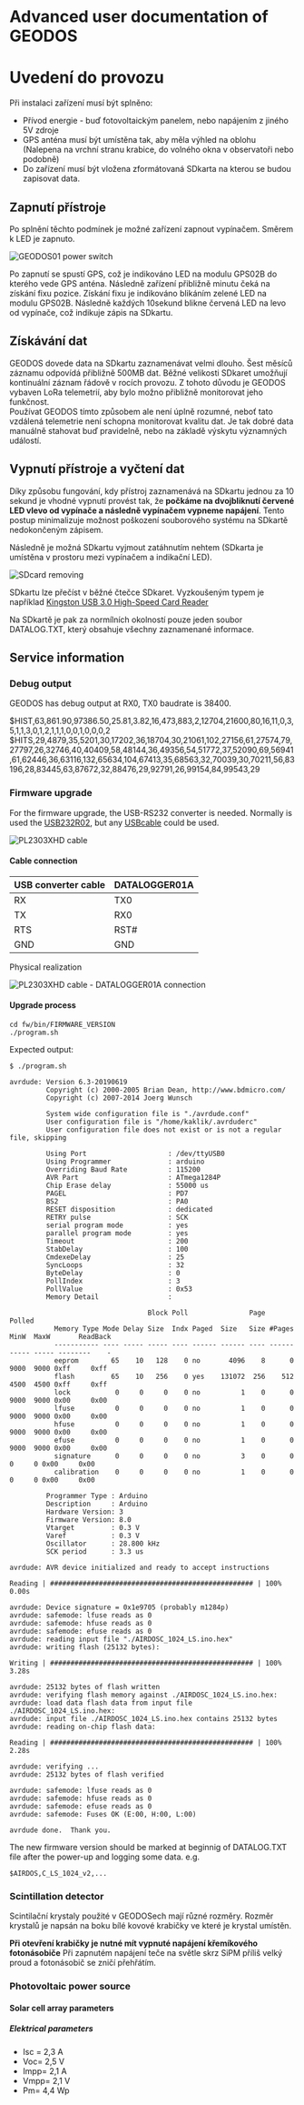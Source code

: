 # Advanced user documentation of GEODOS

# Uvedení do provozu

Při instalaci zařízení musí být splněno:

  * Přívod energie - buď fotovoltaickým panelem, nebo napájením z jiného 5V zdroje
  * GPS anténa musí být umístěna tak, aby měla výhled na oblohu (Nalepena na vrchní stranu krabice, do volného okna v observatoři nebo podobně)
  * Do zařízení musí být vložena zformátovaná SDkarta na kterou se budou zapisovat data.  

## Zapnutí přístroje

Po splnění těchto podmínek je možné zařízení zapnout vypínačem. Směrem k LED je zapnuto.

![GEODOS01 power switch](/doc/src/img/GEODOS_power_switch.png)

Po zapnutí se spustí GPS, což je indikováno LED na modulu GPS02B do kterého vede GPS anténa. Následně zařízení přibližně minutu čeká na získání fixu pozice. Získání fixu je indikováno blikáním zelené LED na modulu GPS02B.
Následně každých 10sekund blikne červená LED na levo od vypínače, což indikuje zápis na SDkartu.

## Získávání dat

GEODOS dovede data na SDkartu zaznamenávat velmi dlouho. Šest měsíců záznamu odpovídá přibližně 500MB dat. Běžné velikosti SDkaret umožňují kontinuální záznam řádově v rocích provozu. Z tohoto důvodu je GEODOS vybaven LoRa telemetrií, aby bylo možno přibližně monitorovat jeho funkčnost.  
Používat GEODOS tímto způsobem ale není úplně rozumné, neboť tato vzdálená telemetrie není schopna monitorovat kvalitu dat. Je tak dobré data manuálně stahovat buď pravidelně, nebo na základě výskytu významných událostí.

## Vypnutí přístroje a vyčtení dat

Díky způsobu fungování, kdy přístroj zaznamenává na SDkartu jednou za 10 sekund je vhodné vypnutí provést tak, že **počkáme na dvojbliknutí červené LED vlevo od vypínače a následně vypínačem vypneme napájení**.
Tento postup minimalizuje možnost poškození souborového systému na SDkartě nedokončeným zápisem.

Následně je možná SDkartu vyjmout zatáhnutím nehtem (SDkarta je umístěna v prostoru mezi vypínačem a indikační LED).

![SDcard removing](/doc/src/img/GEODOS_SDcard_pull-out.jpg)

SDkartu lze přečíst v běžné čtečce SDkaret. Vyzkoušeným typem je například [Kingston USB 3.0 High-Speed Card Reader](https://www.kingston.com/us/memory-card-readers/usb-3-0-high-speed-media-reader)

Na SDkartě je pak za normílních okolností pouze jeden soubor DATALOG.TXT, který obsahuje všechny zaznamenané informace.  


## Service information

### Debug output

GEODOS has debug output at RX0, TX0 baudrate is 38400.

  $HIST,63,861.90,97386.50,25.81,3.82,16,473,883,2,12704,21600,80,16,11,0,3,5,1,1,3,0,1,2,1,1,1,0,0,1,0,0,0,2
  $HITS,29,4879,35,5201,30,17202,36,18704,30,21061,102,27156,61,27574,79,27797,26,32746,40,40409,58,48144,36,49356,54,51772,37,52090,69,56941,61,62446,36,63116,132,65634,104,67413,35,68563,32,70039,30,70211,56,83196,28,83445,63,87672,32,88476,29,92791,26,99154,84,99543,29

### Firmware upgrade

For the firmware upgrade, the USB-RS232 converter is needed.  Normally is used the [USB232R02](https://github.com/mlab-modules/USB232R02), but any [USBcable](https://techfun.sk/produkt/kabel-pl2303hx-usb-na-ttl-rs232/) could be used.

![PL2303XHD cable](/doc/src/img/PL2303XHD.jpg)


#### Cable connection

|USB converter cable | DATALOGGER01A |
|--------------|---------------|
|RX | TX0|
|TX | RX0|
|RTS | RST# |
|GND | GND|

Physical realization

![PL2303XHD cable - DATALOGGER01A connection](/doc/src/img/GEODOS_firmware_upgrade.jpg)

#### Upgrade process

    cd fw/bin/FIRMWARE_VERSION
    ./program.sh

Expected output:

    $ ./program.sh

    avrdude: Version 6.3-20190619
             Copyright (c) 2000-2005 Brian Dean, http://www.bdmicro.com/
             Copyright (c) 2007-2014 Joerg Wunsch

             System wide configuration file is "./avrdude.conf"
             User configuration file is "/home/kaklik/.avrduderc"
             User configuration file does not exist or is not a regular file, skipping

             Using Port                    : /dev/ttyUSB0
             Using Programmer              : arduino
             Overriding Baud Rate          : 115200
             AVR Part                      : ATmega1284P
             Chip Erase delay              : 55000 us
             PAGEL                         : PD7
             BS2                           : PA0
             RESET disposition             : dedicated
             RETRY pulse                   : SCK
             serial program mode           : yes
             parallel program mode         : yes
             Timeout                       : 200
             StabDelay                     : 100
             CmdexeDelay                   : 25
             SyncLoops                     : 32
             ByteDelay                     : 0
             PollIndex                     : 3
             PollValue                     : 0x53
             Memory Detail                 :

                                      Block Poll               Page                           Polled
               Memory Type Mode Delay Size  Indx Paged  Size   Size #Pages MinW  MaxW       ReadBack
               ----------- ---- ----- ----- ---- ------ ------ ---- ------ ----- ----- --------    -
               eeprom        65    10   128    0 no       4096    8      0  9000  9000 0xff     0xff
               flash         65    10   256    0 yes    131072  256    512  4500  4500 0xff     0xff
               lock           0     0     0    0 no          1    0      0  9000  9000 0x00     0x00
               lfuse          0     0     0    0 no          1    0      0  9000  9000 0x00     0x00
               hfuse          0     0     0    0 no          1    0      0  9000  9000 0x00     0x00
               efuse          0     0     0    0 no          1    0      0  9000  9000 0x00     0x00
               signature      0     0     0    0 no          3    0      0     0     0 0x00     0x00
               calibration    0     0     0    0 no          1    0      0     0     0 0x00     0x00

             Programmer Type : Arduino
             Description     : Arduino
             Hardware Version: 3
             Firmware Version: 8.0
             Vtarget         : 0.3 V
             Varef           : 0.3 V
             Oscillator      : 28.800 kHz
             SCK period      : 3.3 us

    avrdude: AVR device initialized and ready to accept instructions

    Reading | ################################################## | 100% 0.00s

    avrdude: Device signature = 0x1e9705 (probably m1284p)
    avrdude: safemode: lfuse reads as 0
    avrdude: safemode: hfuse reads as 0
    avrdude: safemode: efuse reads as 0
    avrdude: reading input file "./AIRDOSC_1024_LS.ino.hex"
    avrdude: writing flash (25132 bytes):

    Writing | ################################################## | 100% 3.28s

    avrdude: 25132 bytes of flash written
    avrdude: verifying flash memory against ./AIRDOSC_1024_LS.ino.hex:
    avrdude: load data flash data from input file ./AIRDOSC_1024_LS.ino.hex:
    avrdude: input file ./AIRDOSC_1024_LS.ino.hex contains 25132 bytes
    avrdude: reading on-chip flash data:

    Reading | ################################################## | 100% 2.28s

    avrdude: verifying ...
    avrdude: 25132 bytes of flash verified

    avrdude: safemode: lfuse reads as 0
    avrdude: safemode: hfuse reads as 0
    avrdude: safemode: efuse reads as 0
    avrdude: safemode: Fuses OK (E:00, H:00, L:00)

    avrdude done.  Thank you.

The new firmware version should be marked at beginnig of  DATALOG.TXT file after the power-up and logging some data. e.g.

    $AIRDOS,C_LS_1024_v2,...

### Scintillation detector

Scintilační krystaly použité v GEODOSech mají různé rozměry. Rozměr krystalů je napsán na boku bílé kovové krabičky ve které je krystal umístěn.

**Při otevření krabičky je nutné mít vypnuté napájení křemíkového fotonásobiče** Při zapnutém napájení teče na světle skrz SiPM příliš velký proud a fotonásobič se zničí přehřátím.



### Photovoltaic power source

#### Solar cell array parameters

##### Elektrical parameters

- Isc = 2,3 A
- Voc= 2,5 V
- Impp= 2,1 A
- Vmpp= 2,1 V
- Pm= 4,4 Wp
